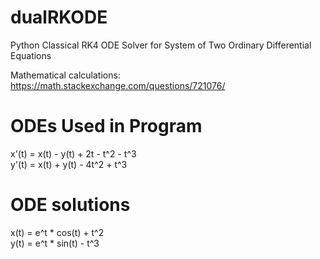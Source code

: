 # dualRKODE
Python Classical RK4 ODE Solver for System of Two Ordinary Differential Equations

Mathematical calculations: https://math.stackexchange.com/questions/721076/

# ODEs Used in Program
x'(t) = x(t) - y(t) + 2t - t^2 - t^3 <br />
y'(t) = x(t) + y(t) - 4t^2 + t^3
               
# ODE solutions
x(t) = e^t * cos(t) + t^2 <br />
y(t) = e^t * sin(t) - t^3


